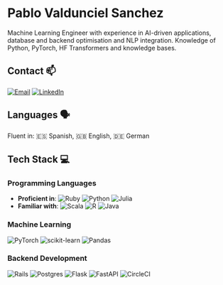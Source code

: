 # **Pablo** Valdunciel Sanchez

Machine Learning Engineer with experience in AI-driven applications, database and backend optimisation and NLP integration. Knowledge of Python, PyTorch, HF Transformers and knowledge bases.

## Contact 📫
[![Email](https://img.shields.io/badge/email-%23D14836.svg?style=for-the-badge&logo=gmail&logoColor=white)](mailto:valduncielpablo@gmail.com)
[![LinkedIn](https://img.shields.io/badge/LinkedIn-%230077B5.svg?style=for-the-badge&logo=linkedin&logoColor=white)](https://www.linkedin.com/in/pabvald/)

## Languages 🗣️
Fluent in: 🇪🇸 Spanish, 🇬🇧 English, 🇩🇪 German


## Tech Stack  💻
### Programming Languages
- **Proficient in**:
  ![Ruby](https://img.shields.io/badge/ruby-%23CC342D.svg?style=for-the-badge&logo=ruby&logoColor=white)
  ![Python](https://img.shields.io/badge/python-3670A0?style=for-the-badge&logo=python&logoColor=ffdd54)
  ![Julia](https://img.shields.io/badge/-Julia-9558B2?style=for-the-badge&logo=julia&logoColor=white)
- **Familiar with**:
  ![Scala](https://img.shields.io/badge/scala-%23DC322F.svg?style=for-the-badge&logo=scala&logoColor=white)
  ![R](https://img.shields.io/badge/r-%23276DC3.svg?style=for-the-badge&logo=r&logoColor=white)
  ![Java](https://img.shields.io/badge/java-%23ED8B00.svg?style=for-the-badge&logo=openjdk&logoColor=white)


### Machine Learning 
![PyTorch](https://img.shields.io/badge/PyTorch-%23EE4C2C.svg?style=for-the-badge&logo=PyTorch&logoColor=white) 
![scikit-learn](https://img.shields.io/badge/scikit--learn-%23F7931E.svg?style=for-the-badge&logo=scikit-learn&logoColor=white)
![Pandas](https://img.shields.io/badge/pandas-%23150458.svg?style=for-the-badge&logo=pandas&logoColor=white)

### Backend Development 
![Rails](https://img.shields.io/badge/rails-%23CC0000.svg?style=for-the-badge&logo=ruby-on-rails&logoColor=white)
![Postgres](https://img.shields.io/badge/postgres-%23316192.svg?style=for-the-badge&logo=postgresql&logoColor=white)
![Flask](https://img.shields.io/badge/flask-%23000.svg?style=for-the-badge&logo=flask&logoColor=white)
![FastAPI](https://img.shields.io/badge/FastAPI-005571?style=for-the-badge&logo=fastapi)
![CircleCI](https://img.shields.io/badge/circle%20ci-%23161616.svg?style=for-the-badge&logo=circleci&logoColor=white)


  
